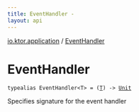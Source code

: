 ```yaml
---
title: EventHandler - 
layout: api
---
```


<div class='api-docs-breadcrumbs'><a href="index.html">io.ktor.application</a> / <a href="./-event-handler.html">EventHandler</a></div>

# EventHandler

<div class="signature"><code><span class="keyword">typealias </span><span class="identifier">EventHandler</span><span class="symbol">&lt;</span><span class="identifier">T</span><span class="symbol">&gt;</span>&nbsp;<span class="symbol">=</span>&nbsp;<span class="symbol">(</span><a href="-event-handler.html#T"><span class="identifier">T</span></a><span class="symbol">)</span>&nbsp;<span class="symbol">-&gt;</span>&nbsp;<a href="https://kotlinlang.org/api/latest/jvm/stdlib/kotlin/-unit/index.html"><span class="identifier">Unit</span></a></code></div>

Specifies signature for the event handler

